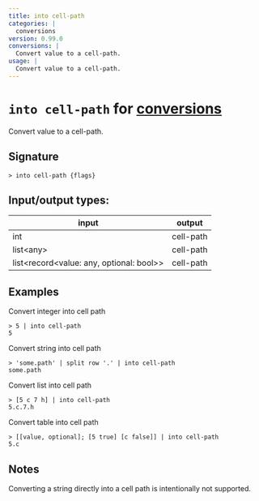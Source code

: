 ```yaml
---
title: into cell-path
categories: |
  conversions
version: 0.99.0
conversions: |
  Convert value to a cell-path.
usage: |
  Convert value to a cell-path.
---
```

<!-- This file is automatically generated. Please edit the command in https://github.com/nushell/nushell instead. -->

# `into cell-path` for [conversions](/commands/categories/conversions.md)

<div class='command-title'>Convert value to a cell-path.</div>

## Signature

```> into cell-path {flags} ```


## Input/output types:

| input                                    | output    |
| ---------------------------------------- | --------- |
| int                                      | cell-path |
| list\<any\>                                | cell-path |
| list\<record\<value: any, optional: bool\>\> | cell-path |
## Examples

Convert integer into cell path
```nu
> 5 | into cell-path
5
```

Convert string into cell path
```nu
> 'some.path' | split row '.' | into cell-path
some.path
```

Convert list into cell path
```nu
> [5 c 7 h] | into cell-path
5.c.7.h
```

Convert table into cell path
```nu
> [[value, optional]; [5 true] [c false]] | into cell-path
5.c
```

## Notes
Converting a string directly into a cell path is intentionally not supported.
